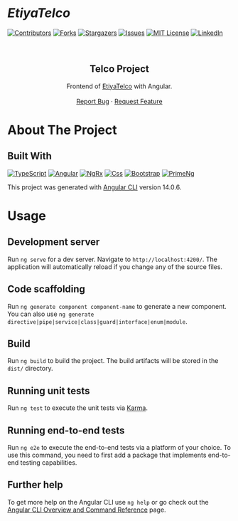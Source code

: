 # _EtiyaTelco_

[![Contributors][contributors-shield]][contributors-url]
[![Forks][forks-shield]][forks-url]
[![Stargazers][stars-shield]][stars-url]
[![Issues][issues-shield]][issues-url]
[![MIT License][license-shield]][license-url]
[![LinkedIn][linkedin-shield]][linkedin-url]


<br />
<p align="center">
  <h2 align="center">Telco Project</h2>
  <p align="center">
    Frontend of <a href="https://github.com/EsraOzdogan/etiyaAcademy/tree/main/etiyaAngular/etiya-telco/etiya-telco">EtiyaTelco</a> with Angular.
    <br />
    <br />
    <a href="https://github.com/EsraOzdogan/etiyaAcademy/issues">Report Bug</a>
    ·
    <a href="https://github.com/EsraOzdogan/etiyaAcademy/issues">Request Feature</a>
  </p>
</p>


# About The Project


## Built With

[![TypeScript](https://img.shields.io/badge/TypeScript-007ACC?style=for-the-badge&logo=typescript&logoColor=white)](https://www.typescriptlang.org/)
[![Angular](https://img.shields.io/badge/Angular-DD0031?style=for-the-badge&logo=angular&logoColor=white)](https://angular.io/)
[![NgRx](https://img.shields.io/badge/NgRx-DD0031?style=for-the-badge&logo=NPM&logoColor=white)](https://ngrx.io/)
[![Css](https://img.shields.io/badge/Css-CC6699?style=for-the-badge&logo=css&logoColor=white)](https://www.w3schools.com/css/)
[![Bootstrap](https://img.shields.io/badge/Bootstrap-563D7C?style=for-the-badge&logo=bootstrap&logoColor=white)](https://getbootstrap.com/docs/)
[![PrimeNg](https://img.shields.io/badge/PrimeNg-563D7C?style=for-the-badge&logo=primeng&logoColor=white)](https://www.primefaces.org/primeng/)




This project was generated with [Angular CLI](https://github.com/angular/angular-cli) version 14.0.6.

# Usage


## Development server

Run `ng serve` for a dev server. Navigate to `http://localhost:4200/`. The application will automatically reload if you change any of the source files.

## Code scaffolding

Run `ng generate component component-name` to generate a new component. You can also use `ng generate directive|pipe|service|class|guard|interface|enum|module`.

## Build

Run `ng build` to build the project. The build artifacts will be stored in the `dist/` directory.

## Running unit tests

Run `ng test` to execute the unit tests via [Karma](https://karma-runner.github.io).

## Running end-to-end tests

Run `ng e2e` to execute the end-to-end tests via a platform of your choice. To use this command, you need to first add a package that implements end-to-end testing capabilities.

## Further help

To get more help on the Angular CLI use `ng help` or go check out the [Angular CLI Overview and Command Reference](https://angular.io/cli) page.


[contributors-shield]: https://img.shields.io/github/contributors/EsraOzdogan/etiyaAcademy.svg?style=for-the-badge
[contributors-url]: https://github.com/EsraOzdogan/etiyaAcademy/graphs/contributors
[forks-shield]: https://img.shields.io/github/forks/EsraOzdogan/etiyaAcademy.svg?style=for-the-badge
[forks-url]: https://github.com/EsraOzdogan/etiyaAcademy/network/members
[stars-shield]: https://img.shields.io/github/stars/EsraOzdogan/etiyaAcademy.svg?style=for-the-badge
[stars-url]: https://github.com/EsraOzdogan/etiyaAcademy/stargazers
[issues-shield]: https://img.shields.io/github/issues/EsraOzdogan/etiyaAcademy.svg?style=for-the-badge
[issues-url]: https://github.com/EsraOzdogan/etiyaAcademy/issues
[license-shield]: https://img.shields.io/github/license/EsraOzdogan/etiyaAcademy.svg?style=for-the-badge
[license-url]: https://github.com/EsraOzdogan/etiyaAcademy/blob/master/LICENSE.txt
[linkedin-shield]: https://img.shields.io/badge/LinkedIn-0077B5?style=for-the-badge&logo=linkedin&logoColor=white
[linkedin-url]: https://linkedin.com/in/esraozdogan
